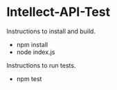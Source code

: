 # Intellect-API-Test
Instructions to install and build.
- npm install
- node index.js


Instructions to run tests.
- npm test
